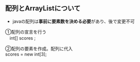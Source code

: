 ## 配列とArrayListについて

- javaの配列は**事前に要素数を決める必要**があり、後で変更不可

①配列の宣言を行う  
　int[] scores ;

②配列の要素を作成。配列に代入  
 scores = new int[3];
